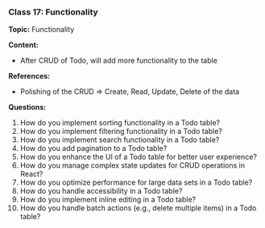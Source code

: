 ### Class 17: Functionality

**Topic:** Functionality

**Content:**

- After CRUD of Todo, will add more functionality to the table

**References:**

- Polishing of the CRUD => Create, Read, Update, Delete of the data

**Questions:**

1. How do you implement sorting functionality in a Todo table?
2. How do you implement filtering functionality in a Todo table?
3. How do you implement search functionality in a Todo table?
4. How do you add pagination to a Todo table?
5. How do you enhance the UI of a Todo table for better user experience?
6. How do you manage complex state updates for CRUD operations in React?
7. How do you optimize performance for large data sets in a Todo table?
8. How do you handle accessibility in a Todo table?
9. How do you implement inline editing in a Todo table?
10. How do you handle batch actions (e.g., delete multiple items) in a Todo table?
